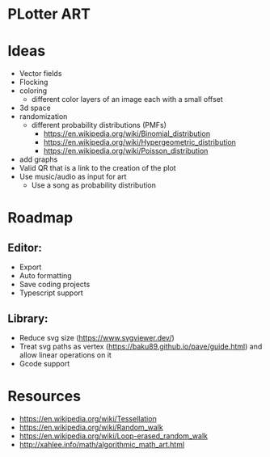 # PLotter ART

# Ideas

- Vector fields
- Flocking
- coloring
  - different color layers of an image each with a small offset
- 3d space
- randomization
  - different probability distributions (PMFs)
    - https://en.wikipedia.org/wiki/Binomial_distribution
    - https://en.wikipedia.org/wiki/Hypergeometric_distribution
    - https://en.wikipedia.org/wiki/Poisson_distribution
- add graphs
- Valid QR that is a link to the creation of the plot
- Use music/audio as input for art
  - Use a song as probability distribution

# Roadmap

## Editor:

- Export
- Auto formatting
- Save coding projects
- Typescript support

## Library:

- Reduce svg size (https://www.svgviewer.dev/)
- Treat svg paths as vertex (https://baku89.github.io/pave/guide.html) and allow linear operations on it
- Gcode support

# Resources

- https://en.wikipedia.org/wiki/Tessellation
- https://en.wikipedia.org/wiki/Random_walk
- https://en.wikipedia.org/wiki/Loop-erased_random_walk
- http://xahlee.info/math/algorithmic_math_art.html
